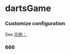 dartsGame
=======


### Customize configuration
See [示例：](https://github.com/zhuangdagg/dartsGame).

### 666

